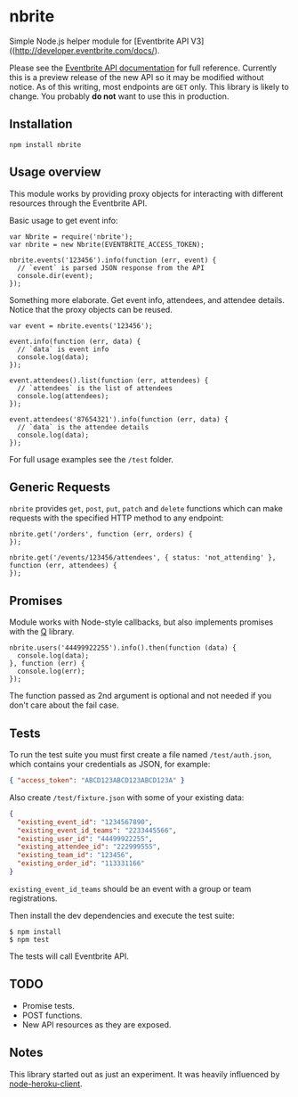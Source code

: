 # nbrite

Simple Node.js helper module for [Eventbrite API V3]((http://developer.eventbrite.com/docs/).

Please see the [Eventbrite API documentation](http://developer.eventbrite.com/docs/) for full reference.
Currently this is a preview release of the new API so it may be modified without notice. As of this writing,
most endpoints are `GET` only. This library is likely to change. You probably **do not** want to use this in production.

## Installation

`npm install nbrite`

## Usage overview

This module works by providing proxy objects for interacting with  different resources through the Eventbrite API.

Basic usage to get event info:

```
var Nbrite = require('nbrite');
var nbrite = new Nbrite(EVENTBRITE_ACCESS_TOKEN);

nbrite.events('123456').info(function (err, event) {
  // `event` is parsed JSON response from the API
  console.dir(event);
});
```

Something more elaborate. Get event info, attendees, and attendee details. Notice that the proxy objects can be reused.

```
var event = nbrite.events('123456');

event.info(function (err, data) {
  // `data` is event info
  console.log(data);
});

event.attendees().list(function (err, attendees) {
  // `attendees` is the list of attendees
  console.log(attendees);
});

event.attendees('87654321').info(function (err, data) {
  // `data` is the attendee details
  console.log(data);
});
```

For full usage examples see the `/test` folder.

## Generic Requests
`nbrite` provides `get`, `post`, `put`, `patch` and `delete` functions which can make requests with the specified HTTP method to any endpoint:

```
nbrite.get('/orders', function (err, orders) {
});

nbrite.get('/events/123456/attendees', { status: 'not_attending' }, function (err, attendees) {
});
```

## Promises

Module works with Node-style callbacks, but also implements promises with the [Q](http://github.com/kriskowal/q) library.

```
nbrite.users('44499922255').info().then(function (data) {
  console.log(data);
}, function (err) {
  console.log(err);
});
```

The function passed as 2nd argument is optional and not needed if you don't care about the fail case.

## Tests

To run the test suite you must first create a file named `/test/auth.json`, which contains your credentials as JSON, for example:

```json
{ "access_token": "ABCD123ABCD123ABCD123A" }
```

Also create `/test/fixture.json` with some of your existing data:

```json
{
  "existing_event_id": "1234567890",
  "existing_event_id_teams": "2233445566",
  "existing_user_id": "44499922255",
  "existing_attendee_id": "222999555",
  "existing_team_id": "123456",
  "existing_order_id": "113331166"
}
```

`existing_event_id_teams` should be an event with a group or team registrations.

Then install the dev dependencies and execute the test suite:

```
$ npm install
$ npm test
```

The tests will call Eventbrite API.

## TODO
* Promise tests.
* POST functions.
* New API resources as they are exposed.

## Notes

This library started out as just an experiment.
It was heavily influenced by [node-heroku-client](https://github.com/jclem/node-heroku-client).